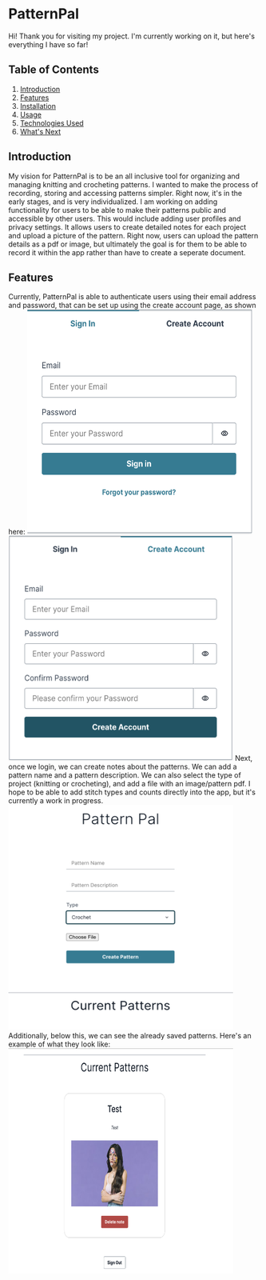 # PatternPal

Hi! Thank you for visiting my project. I'm currently working on it, but here's everything I have so far!

## Table of Contents
1. <a href = "#introduction"> Introduction </a>
2. <a href = "#features"> Features </a>
3. <a href = ""> Installation </a>
4. <a href = ""> Usage </a>
6. <a href = ""> Technologies Used </a>
7. <a href = ""> What's Next </a>


<h2 id="introduction">Introduction</h2>
My vision for PatternPal is to be an all inclusive tool for organizing and managing knitting and crocheting patterns. I wanted to make the process of recording, storing and accessing patterns simpler. Right now, it's in the early stages, and is very individualized. I am working on adding functionality for users to be able to make their patterns public and accessible by other users. This would include adding user profiles and privacy settings. It allows users to create detailed notes for each project and upload a picture of the pattern. Right now, users can upload the pattern details as a pdf or image, but ultimately the goal is for them to be able to record it within the app rather than have to create a seperate document. 

<h2 id="features">Features</h2>
Currently, PatternPal is able to authenticate users using their email address and password, that can be set up using the create account page, as shown here:
<img src="createacc.png" width= "450"; height="450"; class = "center"; alt="Create Account Page">
<img src="login.png" width= "450"; height="450"; alt="Login Page">
Next, once we login, we can create notes about the patterns. We can add a pattern name and a pattern description. We can also select the type of project (knitting or crocheting), and add a file with an image/pattern pdf. I hope to be able to add stitch types and counts directly into the app, but it's currently a work in progress. 
<img src="createnote.png" width= "450"; height="450"; alt="Create Note Page">
Additionally, below this, we can see the already saved patterns. Here's an example of what they look like:
<img src="testpattern.png" width= "450"; height="450"; alt="Test Pattern">

